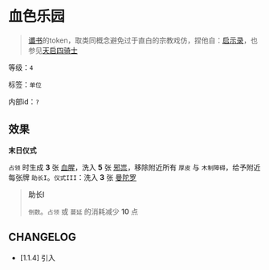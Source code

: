 # 血色乐园

> [谶书](谶书.md)的token，取类同概念避免过于直白的宗教戏仿，捏他自：[启示录](https://zh.wikipedia.org/wiki/%E5%90%AF%E7%A4%BA%E5%BD%95)，也参见[天启四骑士](https://zh.wikipedia.org/wiki/%E5%90%AF%E7%A4%BA%E5%BD%95%E4%B8%AD%E7%9A%84%E5%9B%9B%E9%AA%91%E5%A3%AB)

等级：`4`

标签：`单位`

内部id：`?`

## 效果

**末日仪式**

`占领` 时生成 **3** 张 [血腥](../卡牌组/血腥.md)，洗入 **5** 张 [邪祟](../卡牌组/邪祟.md)，移除附近所有 `厚皮` 与 `木制障碍`，给予附近每张牌 `助长I`。`仪式III`：洗入 **3** 张 [曼陀罗](曼陀罗.md)

> **助长I**
>
> `倒数`。`占领` 或 `蔓延` 的消耗减少 **10** 点

## CHANGELOG

- [1.1.4] 引入
